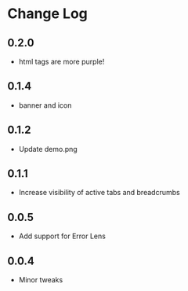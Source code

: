 # Change Log

## 0.2.0

- html tags are more purple!

## 0.1.4

- banner and icon

## 0.1.2

- Update demo.png

## 0.1.1

- Increase visibility of active tabs and breadcrumbs

## 0.0.5

- Add support for Error Lens

## 0.0.4

- Minor tweaks
